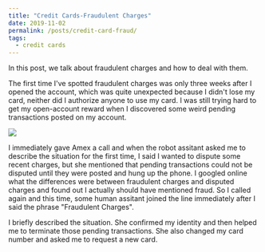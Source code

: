 ```yaml
---
title: "Credit Cards-Fraudulent Charges"
date: 2019-11-02
permalink: /posts/credit-card-fraud/
tags:
  - credit cards
---
```


In this post, we talk about fraudulent charges and how to deal with them.

The first time I've spotted fraudulent charges was only three weeks after I opened the account, which was quite unexpected because I didn't lose my card, neither did I authorize anyone to use my card. I was still trying hard to get my open-account reward when I discovered some weird pending transactions posted on my account. 

<img src='https://williamlwj.github.io/About/images/post_images/fraudulent_charge.png'> 

I immediately gave Amex a call and when the robot assitant asked me to describe the situation for the first time, I said I wanted to dispute some recent charges, but she mentioned that pending transactions could not be disputed until they were posted and hung up the phone. I googled online what the differences were between fraudulent charges and disputed charges and found out I actually should have mentioned fraud. So I called again and this time, some human assitant joined the line immediately after I said the phrase "Fraudulent Charges". 

I briefly described the situation. She confirmed my identity and then helped me to terminate those pending transactions. She also changed my card number and asked me to request a new card.



